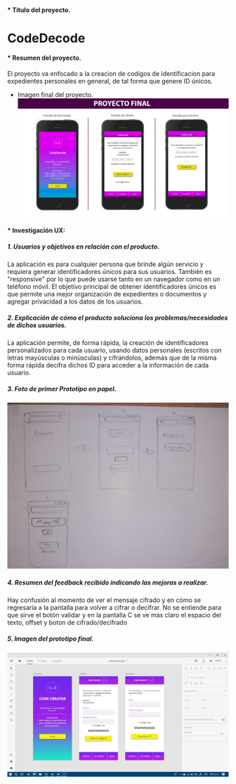 #### * Título del proyecto.
#                   CodeDecode
#### * Resumen del proyecto.
El proyecto va enfocado a la creacion de codigos de identificacion para expedientes personales en general, de tal forma que genere ID únicos.
- Imagen final del proyecto.
![](src/Fotos%20README/ProtF.jpeg)
#### * Investigación UX:

#####  1. Usuarios y objetivos en relación con el producto. 
La aplicación es para cualquier persona que brinde algún servicio y requiera generar identificadores únicos para sus usuarios. También es "responsive" por lo que puede usarse tanto en un navegador como en un teléfono móvil.
El objetivo principal de obtener identificadores únicos es que permite una mejor organización de expedientes o documentos y agregar privacidad a los datos de los usuarios. 
    
##### 2.  Explicación de cómo el producto soluciona los problemas/necesidades de dichos usuarios.     
La aplicación permite, de forma rápida, la creación de identificadores personalizados para cada usuario, usando datos personales (escritos con letras mayúsculas o minúsculas) y cifrandolos, además que de la misma forma rápida decifra dichos ID para acceder a la información de cada usuario.
#####  3. Foto de primer Prototipo en papel.  
  ![](src/Fotos%20README/ProtL.jpeg)
##### 4. Resumen del feedback recibido indicando las mejoras a realizar.  
Hay confusión al momento de ver el mensaje cifrado y en cómo se regresaría a la pantalla para volver a cifrar o decifrar. 
No se entiende para que sirve el botón validar y en la pantalla C se ve más claro el espacio del texto, offset y boton de cifrado/decifrado
#####  5. Imagen del prototipo final.  
 ![](src/Fotos%20README/PrototipoI.jpeg)
